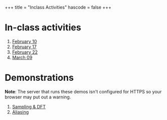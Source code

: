 +++
title = "Inclass Activities"
hascode = false
+++

# In-class activities 

1. [February 10](http://146.190.199.141/intro_fft.html)
1. [February 17](feb17)
1. [February 22](feb22)
1. [March 09](mar09)

# Demonstrations

**Note**: The server that runs these demos isn't configured for HTTPS so your
browser may put out a warning. 

1. [Sampling & DFT](http://146.190.199.141/fft_sampling.html)
1. [Aliasing](http://146.190.199.141/fft_aliasing.html)


